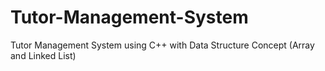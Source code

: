 # Tutor-Management-System
Tutor Management System using C++ with Data Structure Concept (Array and Linked List)
